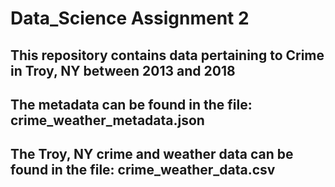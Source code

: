 # Data_Science Assignment 2

## This repository contains data pertaining to Crime in Troy, NY between 2013 and 2018
## The metadata can be found in the file: crime_weather_metadata.json
## The Troy, NY crime and weather data can be found in the file: crime_weather_data.csv
